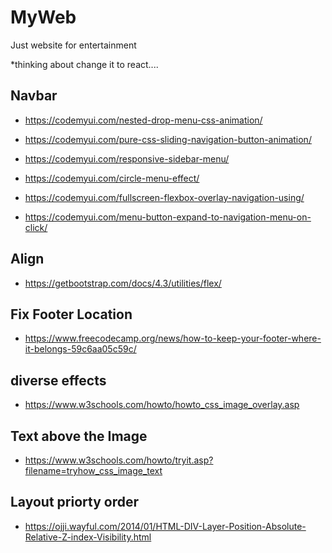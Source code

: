 # MyWeb
Just website for entertainment 

*thinking about change it to react....

## Navbar
* https://codemyui.com/nested-drop-menu-css-animation/

* https://codemyui.com/pure-css-sliding-navigation-button-animation/

* https://codemyui.com/responsive-sidebar-menu/

* https://codemyui.com/circle-menu-effect/

* https://codemyui.com/fullscreen-flexbox-overlay-navigation-using/

* https://codemyui.com/menu-button-expand-to-navigation-menu-on-click/


## Align 
* <https://getbootstrap.com/docs/4.3/utilities/flex/>


## Fix Footer Location
* <https://www.freecodecamp.org/news/how-to-keep-your-footer-where-it-belongs-59c6aa05c59c/>


## diverse effects 
* <https://www.w3schools.com/howto/howto_css_image_overlay.asp>


## Text above the Image
* <https://www.w3schools.com/howto/tryit.asp?filename=tryhow_css_image_text>

## Layout priorty order
* <https://ojji.wayful.com/2014/01/HTML-DIV-Layer-Position-Absolute-Relative-Z-index-Visibility.html>
